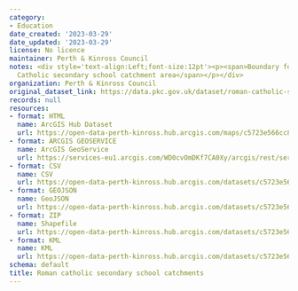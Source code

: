 ```yaml
---
category:
- Education
date_created: '2023-03-29'
date_updated: '2023-03-29'
license: No licence
maintainer: Perth & Kinross Council
notes: <div style='text-align:Left;font-size:12pt'><p><span>Boundary for the Roman
  Catholic secondary school catchment area</span></p></div>
organization: Perth & Kinross Council
original_dataset_link: https://data.pkc.gov.uk/dataset/roman-catholic-secondary-school-catchments1
records: null
resources:
- format: HTML
  name: ArcGIS Hub Dataset
  url: https://open-data-perth-kinross.hub.arcgis.com/maps/c5723e566cc84584b1d8cfe7d2d9a3bf_6
- format: ARCGIS GEOSERVICE
  name: ArcGIS GeoService
  url: https://services-eu1.arcgis.com/WD0cvOmDKf7CA0Xy/arcgis/rest/services/Roman_Catholic_Secondary_School_Catchments/FeatureServer/6
- format: CSV
  name: CSV
  url: https://open-data-perth-kinross.hub.arcgis.com/datasets/c5723e566cc84584b1d8cfe7d2d9a3bf_6.csv?outSR=%7B%22latestWkid%22%3A27700%2C%22wkid%22%3A27700%7D
- format: GEOJSON
  name: GeoJSON
  url: https://open-data-perth-kinross.hub.arcgis.com/datasets/c5723e566cc84584b1d8cfe7d2d9a3bf_6.geojson?outSR=%7B%22latestWkid%22%3A27700%2C%22wkid%22%3A27700%7D
- format: ZIP
  name: Shapefile
  url: https://open-data-perth-kinross.hub.arcgis.com/datasets/c5723e566cc84584b1d8cfe7d2d9a3bf_6.zip?outSR=%7B%22latestWkid%22%3A27700%2C%22wkid%22%3A27700%7D
- format: KML
  name: KML
  url: https://open-data-perth-kinross.hub.arcgis.com/datasets/c5723e566cc84584b1d8cfe7d2d9a3bf_6.kml?outSR=%7B%22latestWkid%22%3A27700%2C%22wkid%22%3A27700%7D
schema: default
title: Roman catholic secondary school catchments
---
```

